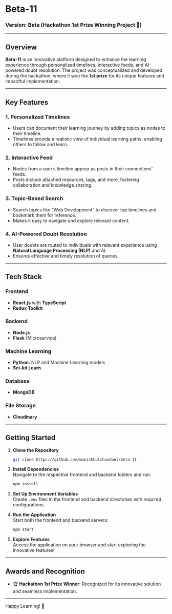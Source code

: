 # Beta-11

### Version: Beta (Hackathon 1st Prize Winning Project 🎉)

---

## Overview

**Beta-11** is an innovative platform designed to enhance the learning experience through personalized timelines, interactive feeds, and AI-powered doubt resolution. The project was conceptualized and developed during the hackathon, where it won the **1st prize** for its unique features and impactful implementation.

---

## Key Features

### 1. **Personalized Timelines**
   - Users can document their learning journey by adding topics as nodes to their timeline.
   - Timelines provide a realistic view of individual learning paths, enabling others to follow and learn.

### 2. **Interactive Feed**
   - Nodes from a user’s timeline appear as posts in their connections' feeds.
   - Posts include attached resources, tags, and more, fostering collaboration and knowledge sharing.

### 3. **Topic-Based Search**
   - Search topics like “Web Development” to discover top timelines and bookmark them for reference.
   - Makes it easy to navigate and explore relevant content.

### 4. **AI-Powered Doubt Resolution**
   - User doubts are routed to individuals with relevant experience using **Natural Language Processing (NLP)** and AI.
   - Ensures effective and timely resolution of queries.

---

## Tech Stack

### Frontend
- **React.js** with **TypeScript**
- **Redux Toolkit**

### Backend
- **Node.js**
- **Flask** (Microservice)

### Machine Learning
- **Python**: NLP and Machine Learning models
- **Sci-kit Learn**

### Database
- **MongoDB**

### File Storage
- **Cloudinary**

---

## Getting Started

1. **Clone the Repository**  
   ```bash
   git clone https://github.com/manishbulchandani/beta-11
   ```

2. **Install Dependencies**  
   Navigate to the respective frontend and backend folders and run:
   ```bash
   npm install
   ```

3. **Set Up Environment Variables**  
   Create `.env` files in the frontend and backend directories with required configurations.

4. **Run the Application**  
   Start both the frontend and backend servers:
   ```bash
   npm start
   ```

5. **Explore Features**  
   Access the application on your browser and start exploring the innovative features!

---

## Awards and Recognition

- 🏆 **Hackathon 1st Prize Winner**: Recognized for its innovative solution and seamless implementation.

---

Happy Learning! 🚀

